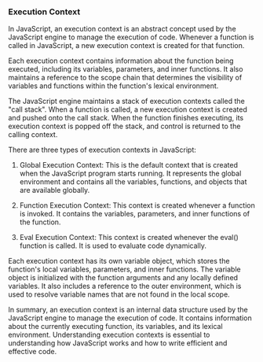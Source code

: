 ### Execution Context

In JavaScript, an execution context is an abstract concept used by the JavaScript engine to manage the execution of code. Whenever a function is called in JavaScript, a new execution context is created for that function.

Each execution context contains information about the function being executed, including its variables, parameters, and inner functions. It also maintains a reference to the scope chain that determines the visibility of variables and functions within the function's lexical environment.

The JavaScript engine maintains a stack of execution contexts called the "call stack". When a function is called, a new execution context is created and pushed onto the call stack. When the function finishes executing, its execution context is popped off the stack, and control is returned to the calling context.

There are three types of execution contexts in JavaScript:

1. Global Execution Context: This is the default context that is created when the JavaScript program starts running. It represents the global environment and contains all the variables, functions, and objects that are available globally.

2. Function Execution Context: This context is created whenever a function is invoked. It contains the variables, parameters, and inner functions of the function.

3. Eval Execution Context: This context is created whenever the eval() function is called. It is used to evaluate code dynamically.

Each execution context has its own variable object, which stores the function's local variables, parameters, and inner functions. The variable object is initialized with the function arguments and any locally defined variables. It also includes a reference to the outer environment, which is used to resolve variable names that are not found in the local scope.

In summary, an execution context is an internal data structure used by the JavaScript engine to manage the execution of code. It contains information about the currently executing function, its variables, and its lexical environment. Understanding execution contexts is essential to understanding how JavaScript works and how to write efficient and effective code.
